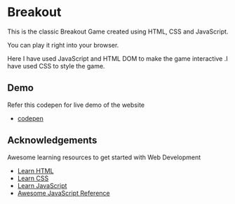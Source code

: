 # Breakout

This is the classic Breakout Game created using HTML, CSS and JavaScript.

You can play it right into your browser.

Here I have used JavaScript and HTML DOM to make the game interactive .I have used CSS to style the game.

## Demo

Refer this codepen for live demo of the website

- [codepen](https://codepen.io/kaustbh100/pen/WNaMNJZ)

## Acknowledgements

Awesome learning resources to get started with Web Development

- [Learn HTML](https://developer.mozilla.org/en-US/docs/Web/HTML)
- [Learn CSS](https://developer.mozilla.org/en-US/docs/Web/CSS)
- [Learn JavaScript](https://developer.mozilla.org/en-US/docs/Web/JavaScript)
- [Awesome JavaScript Reference](https://javascript.info/)

